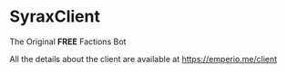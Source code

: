 # SyraxClient
The Original **FREE** Factions Bot

All the details about the client are available at https://emperio.me/client
